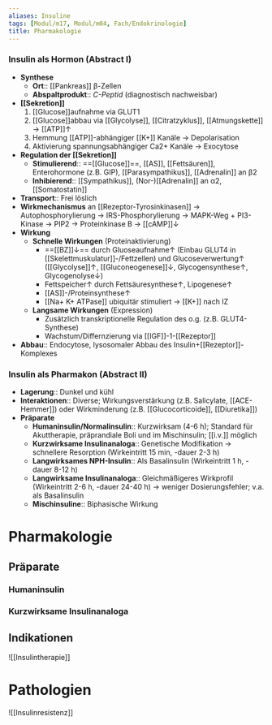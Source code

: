 ```yaml
---
aliases: Insuline
tags: [Modul/m17, Modul/m04, Fach/Endokrinologie]
title: Pharmakologie
---
```

### Insulin als Hormon (Abstract I)
- **Synthese**
	- **Ort**:: [[Pankreas]] β-Zellen
	- **Abspaltprodukt**:: *C-Peptid* (diagnostisch nachweisbar)
- **[[Sekretion]]** 
	1. [[Glucose]]aufnahme via GLUT1
	2. [[Glucose]]abbau via [[Glycolyse]], [[Citratzyklus]], [[Atmungskette]] → [[ATP]]↑
	3. Hemmung [[ATP]]-abhängiger [[K+]] Kanäle → Depolarisation
	4. Aktivierung spannungsabhängiger Ca2+ Kanäle → Exocytose
- **Regulation der [[Sekretion]]**
	- **Stimulierend**:: ==[[Glucose]]==, [[AS]], [[Fettsäuren]], Enterohormone (z.B. GIP), [[Parasympathikus]], [[Adrenalin]] an β2
	- **Inhibierend**:: [[Sympathikus]], (Nor-)[[Adrenalin]] an α2, [[Somatostatin]]
- **Transport**:: Frei löslich
- **Wirkmechanismus** an [[Rezeptor-Tyrosinkinasen]] → Autophosphorylierung → IRS-Phosphorylierung → MAPK-Weg + PI3-Kinase → PIP2 → Proteinkinase B → [[cAMP]]↓ 
- **Wirkung**
	- **Schnelle Wirkungen** (Proteinaktivierung)	
		- ==[[BZ]]↓== durch Gluoseaufnahme↑ (Einbau GLUT4 in [[Skelettmuskulatur]]-/Fettzellen) und Glucoseverwertung↑ ([[Glycolyse]]↑, [[Gluconeogenese]]↓, Glycogensynthese↑, Glycogenolyse↓)
		- Fettspeicher↑ durch Fettsäuresynthese↑, Lipogenese↑ 
		- [[AS]]-/Proteinsynthese↑ 
		- [[Na+ K+ ATPase]] ubiquitär stimuliert → [[K+]] nach IZ
	- **Langsame Wirkungen** (Expression)
		- Zusätzlich transkriptionelle Regulation des o.g. (z.B. GLUT4-Synthese)
		- Wachstum/Differnzierung via [[IGF]]-1-[[Rezeptor]]
- **Abbau**:: Endocytose, lysosomaler Abbau des Insulin+[[Rezeptor]]-Komplexes
### Insulin als Pharmakon (Abstract II)
- **Lagerung**:: Dunkel und kühl
- **Interaktionen**:: Diverse; Wirkungsverstärkung (z.B. Salicylate, [[ACE-Hemmer]]) oder Wirkminderung (z.B. [[Glucocorticoide]], [[Diuretika]])
- **Präparate**
	- **Humaninsulin/Normalinsulin**:: Kurzwirksam (4-6 h); Standard für Akuttherapie, präprandiale Boli und im Mischinsulin; [[i.v.]] möglich
	- **Kurzwirksame Insulinanaloga**:: Genetische Modifikation → schnellere Resorption (Wirkeintritt 15 min, -dauer 2-3 h)
	- **Langwirksames NPH-Insulin**:: Als Basalinsulin (Wirkeintritt 1 h, -dauer 8-12 h)
	- **Langwirksame Insulinanaloga**:: Gleichmäßigeres Wirkprofil (Wirkeintritt 2-6 h, -dauer 24-40 h) → weniger Dosierungsfehler; v.a. als Basalinsulin
	- **Mischinsuline**:: Biphasische Wirkung

# Pharmakologie
## Präparate
### Humaninsulin
### Kurzwirksame Insulinanaloga



## Indikationen
![[Insulintherapie]]

# Pathologien
![[Insulinresistenz]]